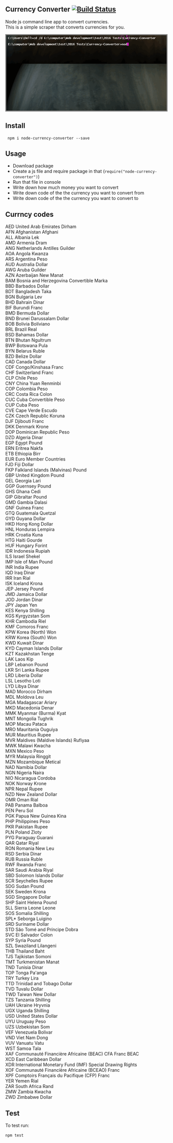 ## Currency Converter [![Build Status](https://travis-ci.org/hosein2398/Currency-Converter.svg?branch=master)](https://travis-ci.org/hosein2398/Currency-Converter)
Node js command line app to convert currencies.  
This is a simple scraper that converts currencies for you.
<div align="center"> 
<img style="border:3px solid gray"  src="https://raw.githubusercontent.com/hosein2398/File-Container/master/Currency_converter/Currency.gif"/>
</div>  

## Install
```
 npm i node-currency-converter --save 
```

## Usage

+ Download package
+ Create a js file and require package in that (`require("node-currency-converter")`)
+ Run that file in console 
+ Write down how much money you want to convert
+ Write down code of the the currency you want to convert from
+ Write down code of the the currency you want to convert to

## Currncy codes

AED	United Arab Emirates Dirham  
AFN	Afghanistan Afghani  
ALL	Albania Lek  
AMD	Armenia Dram  
ANG	Netherlands Antilles Guilder  
AOA	Angola Kwanza  
ARS	Argentina Peso  
AUD	Australia Dollar  
AWG	Aruba Guilder  
AZN	Azerbaijan New Manat  
BAM	Bosnia and Herzegovina Convertible Marka  
BBD	Barbados Dollar     
BDT	Bangladesh Taka  
BGN	Bulgaria Lev    
BHD	Bahrain Dinar   
BIF	Burundi Franc     
BMD	Bermuda Dollar    
BND	Brunei Darussalam Dollar  
BOB	Bolivia Bolíviano   
BRL	Brazil Real   
BSD	Bahamas Dollar   
BTN	Bhutan Ngultrum    
BWP	Botswana Pula   
BYN	Belarus Ruble   
BZD	Belize Dollar    
CAD	Canada Dollar    
CDF	Congo/Kinshasa Franc   
CHF	Switzerland Franc   
CLP	Chile Peso   
CNY	China Yuan Renminbi   
COP	Colombia Peso   
CRC	Costa Rica Colon   
CUC	Cuba Convertible Peso   
CUP	Cuba Peso   
CVE	Cape Verde Escudo  
CZK	Czech Republic Koruna    
DJF	Djibouti Franc    
DKK	Denmark Krone    
DOP	Dominican Republic Peso    
DZD	Algeria Dinar   
EGP	Egypt Pound    
ERN	Eritrea Nakfa   
ETB	Ethiopia Birr   
EUR	Euro Member Countries   
FJD	Fiji Dollar   
FKP	Falkland Islands (Malvinas) Pound    
GBP	United Kingdom Pound   
GEL	Georgia Lari   
GGP	Guernsey Pound   
GHS	Ghana Cedi   
GIP	Gibraltar Pound   
GMD	Gambia Dalasi   
GNF	Guinea Franc   
GTQ	Guatemala Quetzal    
GYD	Guyana Dollar    
HKD	Hong Kong Dollar    
HNL	Honduras Lempira    
HRK	Croatia Kuna   
HTG	Haiti Gourde   
HUF	Hungary Forint   
IDR	Indonesia Rupiah    
ILS	Israel Shekel   
IMP	Isle of Man Pound  
INR	India Rupee   
IQD	Iraq Dinar   
IRR	Iran Rial    
ISK	Iceland Krona    
JEP	Jersey Pound    
JMD	Jamaica Dollar   
JOD	Jordan Dinar  
JPY	Japan Yen   
KES	Kenya Shilling  
KGS	Kyrgyzstan Som   
KHR	Cambodia Riel   
KMF	Comoros Franc    
KPW	Korea (North) Won    
KRW	Korea (South) Won    
KWD	Kuwait Dinar    
KYD	Cayman Islands Dollar    
KZT	Kazakhstan Tenge    
LAK	Laos Kip    
LBP	Lebanon Pound    
LKR	Sri Lanka Rupee    
LRD	Liberia Dollar   
LSL	Lesotho Loti   
LYD	Libya Dinar   
MAD	Morocco Dirham    
MDL	Moldova Leu   
MGA	Madagascar Ariary      
MKD	Macedonia Denar   
MMK	Myanmar (Burma) Kyat    
MNT	Mongolia Tughrik   
MOP	Macau Pataca   
MRO	Mauritania Ouguiya   
MUR	Mauritius Rupee    
MVR	Maldives (Maldive Islands) Rufiyaa   
MWK	Malawi Kwacha  
MXN	Mexico Peso   
MYR	Malaysia Ringgit   
MZN	Mozambique Metical   
NAD	Namibia Dollar   
NGN	Nigeria Naira   
NIO	Nicaragua Cordoba  
NOK	Norway Krone          
NPR	Nepal Rupee         
NZD	New Zealand Dollar           
OMR	Oman Rial  
PAB	Panama Balboa       
PEN	Peru Sol             
PGK	Papua New Guinea Kina              
PHP	Philippines Peso       
PKR	Pakistan Rupee      
PLN	Poland Zloty     
PYG	Paraguay Guarani         
QAR	Qatar Riyal        
RON	Romania New Leu        
RSD	Serbia Dinar        
RUB	Russia Ruble         
RWF	Rwanda Franc       
SAR	Saudi Arabia Riyal       
SBD	Solomon Islands Dollar         
SCR	Seychelles Rupee        
SDG	Sudan Pound       
SEK	Sweden Krona   
SGD	Singapore Dollar     
SHP	Saint Helena Pound        
SLL	Sierra Leone Leone    
SOS	Somalia Shilling    
SPL*	Seborga Luigino       
SRD	Suriname Dollar        
STD	São Tomé and Príncipe Dobra     
SVC	El Salvador Colon     
SYP	Syria Pound    
SZL	Swaziland Lilangeni      
THB	Thailand Baht     
TJS	Tajikistan Somoni        
TMT	Turkmenistan Manat     
TND	Tunisia Dinar       
TOP	Tonga Pa'anga   
TRY	Turkey Lira   
TTD	Trinidad and Tobago Dollar      
TVD	Tuvalu Dollar     
TWD	Taiwan New Dollar          
TZS	Tanzania Shilling     
UAH	Ukraine Hryvnia        
UGX	Uganda Shilling        
USD	United States Dollar       
UYU	Uruguay Peso      
UZS	Uzbekistan Som       
VEF	Venezuela Bolivar       
VND	Viet Nam Dong    
VUV	Vanuatu Vatu           
WST	Samoa Tala        
XAF	Communauté Financière Africaine (BEAC) CFA Franc BEAC     
XCD	East Caribbean Dollar   
XDR	International Monetary Fund (IMF) Special Drawing Rights     
XOF	Communauté Financière Africaine (BCEAO) Franc     
XPF	Comptoirs Français du Pacifique (CFP) Franc    
YER	Yemen Rial      
ZAR	South Africa Rand      
ZMW	Zambia Kwacha     
ZWD	Zimbabwe Dollar   

## Test

To test run:
```
npm test
```


 
